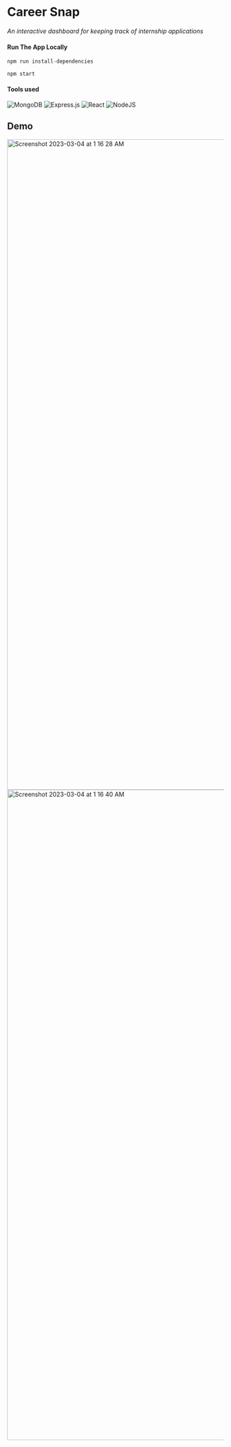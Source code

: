 # Career Snap
*An interactive dashboard for keeping track of internship applications*

#### Run The App Locally

```sh
npm run install-dependencies
```

```sh
npm start
```

#### Tools used
![MongoDB](https://img.shields.io/badge/MongoDB-%234ea94b.svg?style=for-the-badge&logo=mongodb&logoColor=white)
![Express.js](https://img.shields.io/badge/express.js-%23404d59.svg?style=for-the-badge&logo=express&logoColor=%2361DAFB)
![React](https://img.shields.io/badge/react-%2320232a.svg?style=for-the-badge&logo=react&logoColor=%2361DAFB)
![NodeJS](https://img.shields.io/badge/node.js-6DA55F?style=for-the-badge&logo=node.js&logoColor=white)

## Demo
<img width="1511" alt="Screenshot 2023-03-04 at 1 16 28 AM" src="https://user-images.githubusercontent.com/66566975/222879505-39fb6677-bf53-47ea-997c-a6861bd38fe7.png">
<img width="1511" alt="Screenshot 2023-03-04 at 1 16 40 AM" src="https://user-images.githubusercontent.com/66566975/222879508-98370ccc-d373-4afd-9c25-dd3289afb21e.png">

